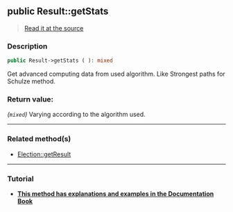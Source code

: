 ## public Result::getStats

> [Read it at the source](https://github.com/julien-boudry/Condorcet/blob/master/src/Result.php#L198)

### Description    

```php
public Result->getStats ( ): mixed
```

Get advanced computing data from used algorithm. Like Strongest paths for Schulze method.
    

### Return value:   

*(```mixed```)* Varying according to the algorithm used.


---------------------------------------

### Related method(s)      

* [Election::getResult](/Docs/ApiReferences/Election%20Class/public%20Election--getResult.md)    

---------------------------------------

### Tutorial

* **[This method has explanations and examples in the Documentation Book](https://www.condorcet.io#/3.AsPhpLibrary/.AddVotes)**    
